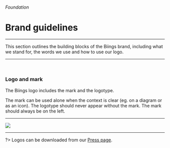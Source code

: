 <h6 class="is-uppercase is-dimmed has-text-weight-medium is-size-6 is-size-7-mobile">Foundation</h6>
<h1 class="title is-size-2-mobile">Brand guidelines</h1>
<hr class="is-visible is-size-3">
<p class="is-size-4 has-text-dark is-size-5-mobile">
    This section outlines the building blocks of the Biings brand, including what we stand for, the words we use and how to use our logo.
</p>
<hr class="is-visible is-size-3"><br>

<h3 class="title is-family-primary">Logo and mark</h3>

<p class="mb-3">The Biings logo includes the mark and the logotype.</p>
<p>The mark can be used alone when the context is clear (eg. on a diagram or as an icon). The logotype should never appear without the mark. The mark should always be on the left.</p>

<hr>

<div class="container is-max-modal mx-0"><img src="https://biings.com/_nuxt/img/logos.d2ed369.png"></div>

<hr>

?> Logos can be downloaded from our <a class="has-text-weight-medium is-underlined" href="https://biings.com/en/press">Press page</a>.